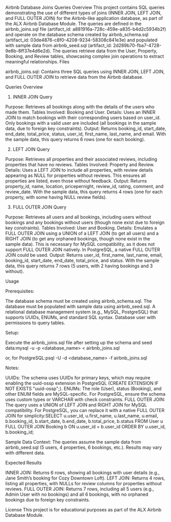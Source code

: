 Airbnb Database Joins Queries
Overview
This project contains SQL queries demonstrating the use of different types of joins (INNER JOIN, LEFT JOIN, and FULL OUTER JOIN) for the Airbnb-like application database, as part of the ALX Airbnb Database Module. The queries are defined in the airbnb_joins.sql file (artifact_id: a881916a-728c-459e-a835-b4d2c5934b2f) and operate on the database schema created by airbnb_schema.sql (artifact_id: 03de4876-c8f0-4208-9234-58308c841e3e) and populated with sample data from airbnb_seed.sql (artifact_id: 2d289b70-fba7-4728-9e8b-8ff37e4d6e2d).
The queries retrieve data from the User, Property, Booking, and Review tables, showcasing complex join operations to extract meaningful relationships.
Files

airbnb_joins.sql: Contains three SQL queries using INNER JOIN, LEFT JOIN, and FULL OUTER JOIN to retrieve data from the Airbnb database.

Queries Overview
1. INNER JOIN Query

Purpose: Retrieves all bookings along with the details of the users who made them.
Tables Involved: Booking and User.
Details: Uses an INNER JOIN to match bookings with their corresponding users based on user_id. Only bookings with a valid user are included (all bookings in the sample data, due to foreign key constraints).
Output: Returns booking_id, start_date, end_date, total_price, status, user_id, first_name, last_name, and email. With the sample data, this query returns 6 rows (one for each booking).

2. LEFT JOIN Query

Purpose: Retrieves all properties and their associated reviews, including properties that have no reviews.
Tables Involved: Property and Review.
Details: Uses a LEFT JOIN to include all properties, with review details appearing as NULL for properties without reviews. This ensures all properties are listed, even those without feedback.
Output: Returns property_id, name, location, pricepernight, review_id, rating, comment, and review_date. With the sample data, this query returns 4 rows (one for each property, with some having NULL review fields).

3. FULL OUTER JOIN Query

Purpose: Retrieves all users and all bookings, including users without bookings and any bookings without users (though none exist due to foreign key constraints).
Tables Involved: User and Booking.
Details: Emulates a FULL OUTER JOIN using a UNION of a LEFT JOIN (to get all users) and a RIGHT JOIN (to get any orphaned bookings, though none exist in the sample data). This is necessary for MySQL compatibility, as it does not support FULL OUTER JOIN natively. In PostgreSQL, a native FULL OUTER JOIN could be used.
Output: Returns user_id, first_name, last_name, email, booking_id, start_date, end_date, total_price, and status. With the sample data, this query returns 7 rows (5 users, with 2 having bookings and 3 without).

Usage

Prerequisites:

The database schema must be created using airbnb_schema.sql.
The database must be populated with sample data using airbnb_seed.sql.
A relational database management system (e.g., MySQL, PostgreSQL) that supports UUIDs, ENUMs, and standard SQL syntax.
Database user with permissions to query tables.


Setup:

Execute the airbnb_joins.sql file after setting up the schema and seed data:mysql -u <username> -p <database_name> < airbnb_joins.sql

or, for PostgreSQL:psql -U <username> -d <database_name> -f airbnb_joins.sql




Notes:

UUIDs: The schema uses UUIDs for primary keys, which may require enabling the uuid-ossp extension in PostgreSQL (CREATE EXTENSION IF NOT EXISTS "uuid-ossp";).
ENUMs: The role (User), status (Booking), and other ENUM fields are MySQL-specific. For PostgreSQL, ensure the schema uses custom types or VARCHAR with check constraints.
FULL OUTER JOIN: The query uses a UNION of LEFT JOIN and RIGHT JOIN for MySQL compatibility. For PostgreSQL, you can replace it with a native FULL OUTER JOIN for simplicity:SELECT u.user_id, u.first_name, u.last_name, u.email, b.booking_id, b.start_date, b.end_date, b.total_price, b.status
FROM User u
FULL OUTER JOIN Booking b ON u.user_id = b.user_id
ORDER BY u.user_id, b.booking_id;


Sample Data Context: The queries assume the sample data from airbnb_seed.sql (5 users, 4 properties, 6 bookings, etc.). Results may vary with different data.



Expected Results

INNER JOIN: Returns 6 rows, showing all bookings with user details (e.g., Jane Smith’s booking for Cozy Downtown Loft).
LEFT JOIN: Returns 4 rows, listing all properties, with NULLs for review columns for properties without reviews.
FULL OUTER JOIN: Returns 7 rows, including all 5 users (e.g., Admin User with no bookings) and all 6 bookings, with no orphaned bookings due to foreign key constraints.

License
This project is for educational purposes as part of the ALX Airbnb Database Module.
